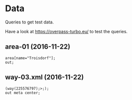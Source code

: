 Data
====

Queries to get test data.

Have a look at https://overpass-turbo.eu/ to test the queries.

area-01 (2016-11-22)
--------------------

```
area[name="Troisdorf"];
out;
```

way-03.xml (2016-11-22)
-----------------------

```
(way(225576797);>;);
out meta center;
```
